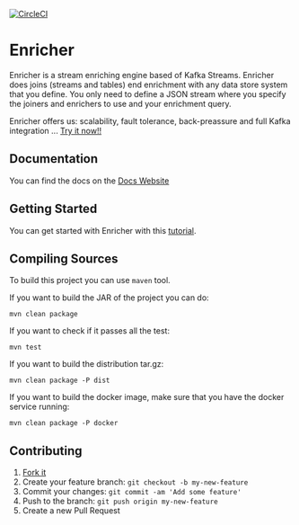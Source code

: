 [![CircleCI](https://circleci.com/gh/wizzie-io/enricher/tree/master.svg?style=shield&circle-token=51379c78ee81176b6fc502877428f5e4b0c83ac9)](https://circleci.com/gh/wizzie-io/enricher/tree/master)

# Enricher

Enricher is a stream enriching engine based of Kafka Streams. Enricher does joins (streams and tables) end enrichment with any data store system that you define. You only need to define a JSON stream where you specify the joiners and enrichers to use and your enrichment query.

Enricher offers us: scalability, fault tolerance, back-preassure and full Kafka integration ... [Try it now!!](https://wizzie-io.github.io/enricher/getting/base-tutorial.html)

## Documentation

You can find the docs on the [Docs Website](https://wizzie-io.github.io/enricher/)

## Getting Started

You can get started with Enricher with this [tutorial](https://wizzie-io.github.io/enricher/getting/base-tutorial.html).

## Compiling Sources

To build this project you can use `maven` tool. 

If you want to build the JAR of the project you can do:

```
mvn clean package
```

If you want to check if it passes all the test:

```
mvn test
```

If you want to build the distribution tar.gz:

```
mvn clean package -P dist
```

If you want to build the docker image, make sure that you have the docker service running:

```
mvn clean package -P docker
```

## Contributing

1. [Fork it](https://github.com/wizzie-io/enricher/fork)
2. Create your feature branch: `git checkout -b my-new-feature`
3. Commit your changes: `git commit -am 'Add some feature'`
4. Push to the branch: `git push origin my-new-feature`
5. Create a new Pull Request
